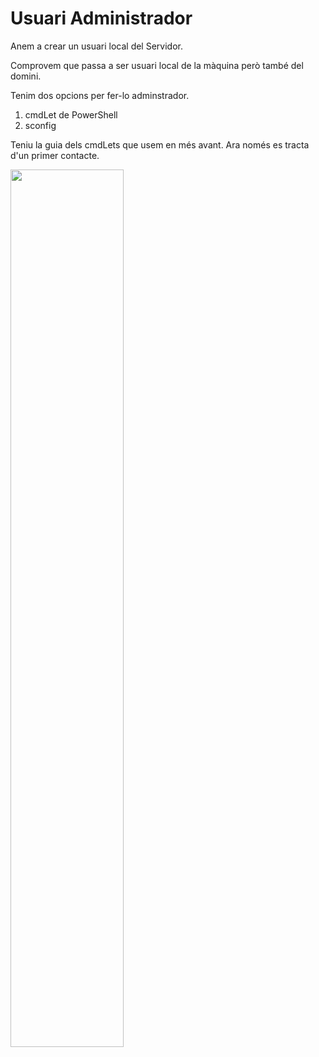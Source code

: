 # Usuari Administrador

Anem a crear un usuari local del Servidor.

Comprovem que passa a ser usuari local de la màquina però també del domini.

Tenim dos opcions per fer-lo adminstrador.
1.  cmdLet de PowerShell
2.  sconfig

Teniu la guia dels cmdLets que usem en més avant. Ara només es tracta d'un primer contacte.

<img width="60%" src=../png/core/>
